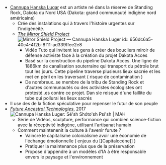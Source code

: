 - [Cannupa Hanska Lugar](https://www.cannupahanska.com/) est un artiste né dans la réserve de Standing Rock, Dakota du Nord USA (Dakota: grand communauté indigène nord américaine)
	- Crée des instalations qui à travers l'histoire urgentes sur l'indigénéité.
	- [*The Mirror Shield Project*](https://www.cannupahanska.com/social-engagement/mirror-shield-project) ![Mirror Shield Project — Cannupa Hanska Luger](https://images.squarespace-cdn.com/content/v1/63debd46d3ba8f71b9f866e0/1676414203729-JONIEKVKQNIWNZ033IU0/09+Mirror+Shield+Project++Concept+Artist_+Cannupa+Hanska+Luger+Oceti+Sakowin+camp%2C+Standing+Rock%2C+ND+2016+.jpg?format=1500w)
	  id:: 656dc6a5-40c4-4f2b-8f11-ad339ffee2e8
		- Vidéo Tuto qui invitent les gens à créer des boucliers miroir de défense activiste face à la création du projet Dakota Acces
		- Basé sur la construction du pipeline Dakota Acces. Une ligne de 1886km de canalisation souterraine qui transport du pétrole brut tout les jours. Cette pipeline traverse plusieurs lieux sacrée et les met en péril en les traversant ( risque de contamination )
		- De nombreux..se membre de la tribu de Standing Rock et d'autres communautés ou des activistes écologistes ont protesté..es contre ce projet. Dan sle reisque d'une faillite du tube qui pollurai les lieux sacrés
- Il use des de la fiction spéculative pour repenser le futur de son peuple
- [*Future Ancestral Technologies*](https://www.cannupahanska.com/fat), 2017 ![Cannupa Hanska Luger: Sé'sh Shóto'sh Psí'sh | MAH](https://santacruz-mah.imgix.net/uploads/6.-Muscle-Bone-Sinew.-Cannupa-Hanska-Luger.-Film-Still.-Cinematogrpaher-Lucas-Mullikan-2021-cropped_color-correct-version.jpeg?auto=format&crop=focalpoint&domain=santacruz-mah.imgix.net&fit=crop&fp-x=0.5&fp-y=0.5&h=800&ixlib=php-3.3.1&q=82&w=800)
	- Série de Vidéos, sculpture, performance qui combien science-fiction avec la réceptivité indigène, utilisant l'artisanat humain
	- Comment maintenenit la culture à l'avenir furute ?
		- Vaincre le capitalisme colonialisme avoir une économie de l'échange émotionnelle ( enjeux du [[Capitalocène]] )
		- Pratiquer la maintenance plus que de la préservation
		- Propose d'appendre à un modèles d'IA à être responsable envers le paysage et l'environnement